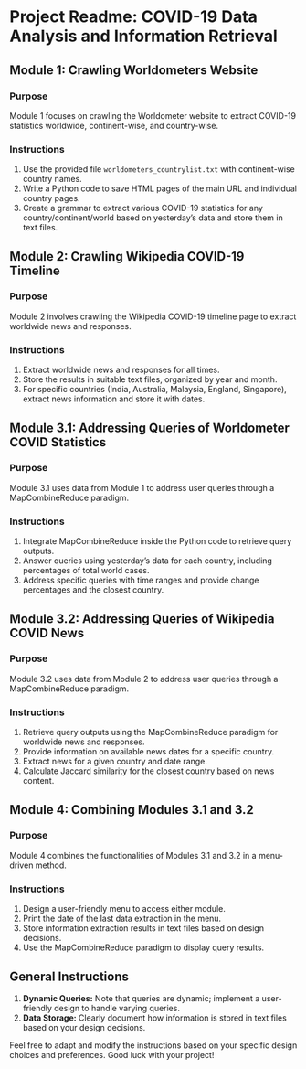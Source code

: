 # Project Readme: COVID-19 Data Analysis and Information Retrieval

## Module 1: Crawling Worldometers Website

### Purpose
Module 1 focuses on crawling the Worldometer website to extract COVID-19 statistics worldwide, continent-wise, and country-wise.

### Instructions
1. Use the provided file `worldometers_countrylist.txt` with continent-wise country names.
2. Write a Python code to save HTML pages of the main URL and individual country pages.
3. Create a grammar to extract various COVID-19 statistics for any country/continent/world based on yesterday’s data and store them in text files.

## Module 2: Crawling Wikipedia COVID-19 Timeline

### Purpose
Module 2 involves crawling the Wikipedia COVID-19 timeline page to extract worldwide news and responses.

### Instructions
1. Extract worldwide news and responses for all times.
2. Store the results in suitable text files, organized by year and month.
3. For specific countries (India, Australia, Malaysia, England, Singapore), extract news information and store it with dates.

## Module 3.1: Addressing Queries of Worldometer COVID Statistics

### Purpose
Module 3.1 uses data from Module 1 to address user queries through a MapCombineReduce paradigm.

### Instructions
1. Integrate MapCombineReduce inside the Python code to retrieve query outputs.
2. Answer queries using yesterday’s data for each country, including percentages of total world cases.
3. Address specific queries with time ranges and provide change percentages and the closest country.

## Module 3.2: Addressing Queries of Wikipedia COVID News

### Purpose
Module 3.2 uses data from Module 2 to address user queries through a MapCombineReduce paradigm.

### Instructions
1. Retrieve query outputs using the MapCombineReduce paradigm for worldwide news and responses.
2. Provide information on available news dates for a specific country.
3. Extract news for a given country and date range.
4. Calculate Jaccard similarity for the closest country based on news content.

## Module 4: Combining Modules 3.1 and 3.2

### Purpose
Module 4 combines the functionalities of Modules 3.1 and 3.2 in a menu-driven method.

### Instructions
1. Design a user-friendly menu to access either module.
2. Print the date of the last data extraction in the menu.
3. Store information extraction results in text files based on design decisions.
4. Use the MapCombineReduce paradigm to display query results.

## General Instructions

1. **Dynamic Queries:** Note that queries are dynamic; implement a user-friendly design to handle varying queries.
2. **Data Storage:** Clearly document how information is stored in text files based on your design decisions.

Feel free to adapt and modify the instructions based on your specific design choices and preferences. Good luck with your project!

